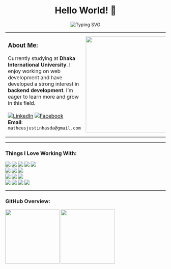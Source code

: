 <div align="center">
  <h1>Hello World! 👋</h1>
  
  <img 
    src="https://readme-typing-svg.herokuapp.com?font=Fira+Code&size=22&duration=3000&pause=1000&color=F70000&center=true&vCenter=true&width=500&lines=I'm+Matheus+Justin+Hasda!;Backend+Web+Developer;Passionate+Web+Developer;Focused+on+Django+Development+(Python)" 
    alt="Typing SVG" 
  />
</div>


<table>
  <tr>
    <td>
      
<h3>About Me:</h3>

Currently studying at **Dhaka International University**. I enjoy working on web development and have developed a strong interest in **backend development**. I’m eager to learn more and grow in this field.
<br><br>
[![LinkedIn](https://img.shields.io/badge/LinkedIn-0077B5?style=for-the-badge&logo=linkedin&logoColor=white)](https://www.linkedin.com/in/matheus-justin-hasda-b36013377/)
[![Facebook](https://img.shields.io/badge/Facebook-1877F2?style=for-the-badge&logo=facebook&logoColor=white)](https://www.facebook.com/justin.hasdak)
<br>
**Email**: `matheusjustinhasda@gmail.com`

  </td>
  <td>
    <img src="https://media.giphy.com/media/qgQUggAC3Pfv687qPC/giphy.gif" width="300"/>
  </td>
  </tr>
</table>

---

<h3>Things I Love Working With:</h3>

<p>
  
  <!-- Frontend -->
  <img src="https://img.shields.io/badge/-HTML5-E34F26?style=for-the-badge&logo=html5&logoColor=white" />
  <img src="https://img.shields.io/badge/-CSS3-1572B6?style=for-the-badge&logo=css3&logoColor=white" />
  <img src="https://img.shields.io/badge/-JavaScript-F7DF1E?style=for-the-badge&logo=javascript&logoColor=black" />
  <img src="https://img.shields.io/badge/-Bootstrap-7952B3?style=for-the-badge&logo=bootstrap&logoColor=white" />
  <img src="https://img.shields.io/badge/-TailwindCSS-06B6D4?style=for-the-badge&logo=tailwindcss&logoColor=white" />

  <br/>

  <!-- Backend -->
  <img src="https://img.shields.io/badge/-Python-3776AB?style=for-the-badge&logo=python&logoColor=white" />
  <img src="https://img.shields.io/badge/-Django-092E20?style=for-the-badge&logo=django&logoColor=white" />
  <img src="https://img.shields.io/badge/-DRF-FF1709?style=for-the-badge&logo=django&logoColor=white" />

  <br/>

  <!-- Database -->
  <img src="https://img.shields.io/badge/-PostgreSQL-4169E1?style=for-the-badge&logo=postgresql&logoColor=white" />
  <img src="https://img.shields.io/badge/-MySQL-4479A1?style=for-the-badge&logo=mysql&logoColor=white" />
  <img src="https://img.shields.io/badge/-SQLite-003B57?style=for-the-badge&logo=sqlite&logoColor=white" />

  <br/>

  <!-- Tools -->
  <img src="https://img.shields.io/badge/-Git-F05032?style=for-the-badge&logo=git&logoColor=white" />
  <img src="https://img.shields.io/badge/-GitHub-181717?style=for-the-badge&logo=github&logoColor=white" />
  <img src="https://img.shields.io/badge/-VSCode-007ACC?style=for-the-badge&logo=visualstudiocode&logoColor=white" />
  <img src="https://img.shields.io/badge/-Postman-FF6C37?style=for-the-badge&logo=postman&logoColor=white" />

</p>

---

<h3>GitHub Overview:</h3>
<p>
  <img src="https://github-readme-streak-stats.herokuapp.com/?user=hasdajustin&theme=tokyonight&hide_border=true" height="170px" />
  <img src="https://github-readme-stats.vercel.app/api/top-langs/?username=hasdajustin&layout=compact&theme=tokyonight&hide_border=true" height="170px" />
</p>

